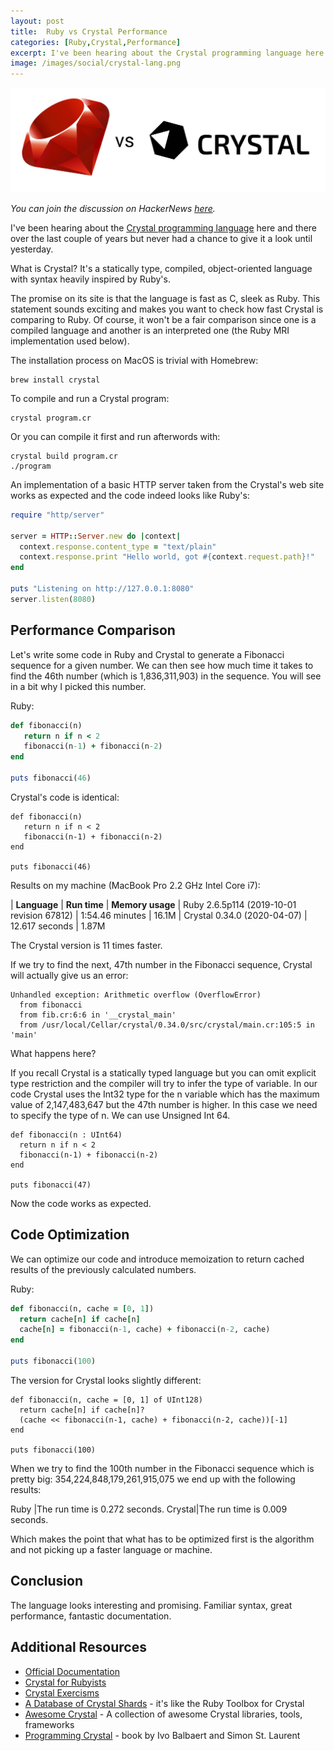 ```yaml
---
layout: post
title:  Ruby vs Crystal Performance
categories: [Ruby,Crystal,Performance]
excerpt: I've been hearing about the Crystal programming language here and there over the last couple of years but never had a chance to give it a look until yesterday. What is Crystal? It's a statically type, compiled, object-oriented language with syntax heavily inspired by Ruby's.
image: /images/social/crystal-lang.png
---
```


![Ruby vs Crystal](/images/ruby-vs-crystal.png)

*You can join the discussion on HackerNews [here](https://news.ycombinator.com/item?id=23431941).*

I've been hearing about the [Crystal programming language](https://crystal-lang.org/) here and there over the last couple of years but never had a chance to give it a look until yesterday.

What is Crystal? It's a statically type, compiled, object-oriented language with syntax heavily inspired by Ruby's.

The promise on its site is that the language is fast as C, sleek as Ruby. This statement sounds exciting and makes you want to check how fast Crystal is comparing to Ruby. Of course, it won't be a fair comparison since one is a compiled language and another is an interpreted one (the Ruby MRI implementation used below).

<!-- more -->

The installation process on MacOS is trivial with Homebrew:
```
brew install crystal
```

To compile and run a Crystal program:
```
crystal program.cr
```

Or you can compile it first and run afterwords with:
```
crystal build program.cr
./program
```

An implementation of a basic HTTP server taken from the Crystal's web site works as expected and the code indeed looks like Ruby's:
```ruby
require "http/server"

server = HTTP::Server.new do |context|
  context.response.content_type = "text/plain"
  context.response.print "Hello world, got #{context.request.path}!"
end

puts "Listening on http://127.0.0.1:8080"
server.listen(8080)
```

## Performance Comparison

Let's write some code in Ruby and Crystal to generate a Fibonacci sequence for a given number. We can then see how much time it takes to find the 46th number (which is 1,836,311,903) in the sequence. You will see in a bit why I picked this number.  

Ruby:
```ruby
def fibonacci(n)
   return n if n < 2
   fibonacci(n-1) + fibonacci(n-2)
end

puts fibonacci(46)
```

Crystal's code is identical:
```crystal
def fibonacci(n)
   return n if n < 2
   fibonacci(n-1) + fibonacci(n-2)
end

puts fibonacci(46)
```

Results on my machine (MacBook Pro 2.2 GHz Intel Core i7):

| **Language**                               | **Run time**    | **Memory usage**
| Ruby 2.6.5p114 (2019-10-01 revision 67812) | 1:54.46 minutes | 16.1M
| Crystal 0.34.0 (2020-04-07)                | 12.617 seconds  | 1.87M

The Crystal version is 11 times faster.

If we try to find the next, 47th number in the Fibonacci sequence, Crystal will actually give us an error:
```
Unhandled exception: Arithmetic overflow (OverflowError)
  from fibonacci
  from fib.cr:6:6 in '__crystal_main'
  from /usr/local/Cellar/crystal/0.34.0/src/crystal/main.cr:105:5 in 'main'
```
What happens here?

If you recall Crystal is a statically typed language but you can omit explicit type restriction and the compiler will try to infer the type of variable. In our code Crystal uses the Int32 type for the n variable which has the maximum value of 2,147,483,647 but the 47th number is higher. In this case we need to specify the type of n. We can use Unsigned Int 64. 

```crystal
def fibonacci(n : UInt64)
  return n if n < 2
  fibonacci(n-1) + fibonacci(n-2)
end

puts fibonacci(47)
```

Now the code works as expected.

## Code Optimization

We can optimize our code and introduce memoization to return cached results of the previously calculated numbers.

Ruby:
```ruby
def fibonacci(n, cache = [0, 1])
  return cache[n] if cache[n]
  cache[n] = fibonacci(n-1, cache) + fibonacci(n-2, cache)
end

puts fibonacci(100)
```

The version for Crystal looks slightly different:
```crystal
def fibonacci(n, cache = [0, 1] of UInt128)
  return cache[n] if cache[n]?
  (cache << fibonacci(n-1, cache) + fibonacci(n-2, cache))[-1]
end

puts fibonacci(100)
```

When we try to find the 100th number in the Fibonacci sequence which is pretty big: 354,224,848,179,261,915,075 we end up with the following results:

Ruby   |The run time is 0.272 seconds.
Crystal|The run time is 0.009 seconds.

Which makes the point that what has to be optimized first is the algorithm and not picking up a faster language or machine.

## Conclusion

The language looks interesting and promising. Familiar syntax, great performance, fantastic documentation.

## Additional Resources

* [Official Documentation](https://crystal-lang.org/docs/)
* [Crystal for Rubyists](https://www.crystalforrubyists.com/)
* [Crystal Exercisms](https://exercism.io/tracks/crystal)
* [A Database of Crystal Shards](https://shardbox.org/) - it's like the Ruby Toolbox for Crystal
* [Awesome Crystal](https://github.com/veelenga/awesome-crystal) - A collection of awesome Crystal libraries, tools, frameworks
* [Programming Crystal](https://pragprog.com/book/crystal/programming-crystal) - book by Ivo Balbaert and Simon St. Laurent
